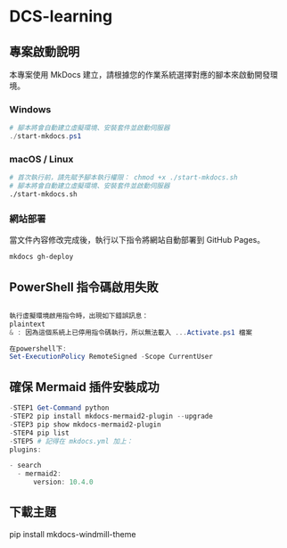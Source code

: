 # DCS-learning

## 專案啟動說明

本專案使用 MkDocs 建立，請根據您的作業系統選擇對應的腳本來啟動開發環境。

### Windows

```powershell
# 腳本將會自動建立虛擬環境、安裝套件並啟動伺服器
./start-mkdocs.ps1
```

### macOS / Linux

```bash
# 首次執行前，請先賦予腳本執行權限： chmod +x ./start-mkdocs.sh
# 腳本將會自動建立虛擬環境、安裝套件並啟動伺服器
./start-mkdocs.sh
```

### 網站部署

當文件內容修改完成後，執行以下指令將網站自動部署到 GitHub Pages。

```bash
mkdocs gh-deploy
```

## PowerShell 指令碼啟用失敗

```PowerShell 指令碼啟用失敗 Debug 卡

執行虛擬環境啟用指令時，出現如下錯誤訊息：
plaintext
& : 因為這個系統上已停用指令碼執行，所以無法載入 ...Activate.ps1 檔案

在powershell下:
Set-ExecutionPolicy RemoteSigned -Scope CurrentUser
```

## 確保 Mermaid 插件安裝成功

```POWERSHELL
-STEP1 Get-Command python 
-STEP2 pip install mkdocs-mermaid2-plugin --upgrade
-STEP3 pip show mkdocs-mermaid2-plugin
-STEP4 pip list
-STEP5 # 記得在 mkdocs.yml 加上：
plugins:

- search
  - mermaid2:
      version: 10.4.0
```

## 下載主題
pip install mkdocs-windmill-theme
